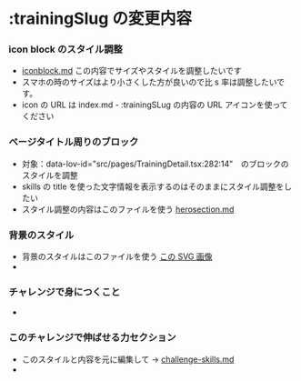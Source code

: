 # :trainingSlug の変更内容

### icon block のスタイル調整

- [iconblock.md](iconblock.md) この内容でサイズやスタイルを調整したいです
- スマホの時のサイズはより小さくした方が良いので比 s 率は調整したいです。
- icon の URL は index.md - :trainingSLug の内容の URL アイコンを使ってください

### ページタイトル周りのブロック

- 対象：data-lov-id="src/pages/TrainingDetail.tsx:282:14"　のブロックのスタイルを調整
- skills の title を使った文字情報を表示するのはそのままにスタイル調整をしたい
- スタイル調整の内容はこのファイルを使う [herosection.md](herosection.md)

### 背景のスタイル

- 背景のスタイルはこのファイルを使う [この SVG 画像](../../../public/assets/backgrounds/gradation/bg-gradation/type-trainingdetail.svg)
-

### チャレンジで身につくこと

-

### このチャレンジで伸ばせる力セクション

- このスタイルと内容を元に編集して → [challenge-skills.md](challenge-skills.md)
-
